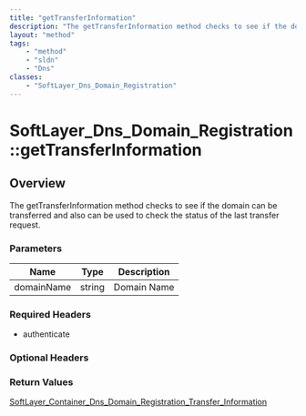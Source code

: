 ```yaml
---
title: "getTransferInformation"
description: "The getTransferInformation method checks to see if the domain can be transferred and also can be used to check the statu... "
layout: "method"
tags:
    - "method"
    - "sldn"
    - "Dns"
classes:
    - "SoftLayer_Dns_Domain_Registration"
---
```

# SoftLayer_Dns_Domain_Registration::getTransferInformation
## Overview 
The getTransferInformation method checks to see if the domain can be transferred and also can be used to check the status of the last transfer request. 

### Parameters 
|Name | Type | Description |
| --- | --- | --- |
|domainName| string| Domain Name|


### Required Headers
* authenticate

### Optional Headers

### Return Values
<a href='/reference/datatypes/SoftLayer_Container_Dns_Domain_Registration_Transfer_Information'>SoftLayer_Container_Dns_Domain_Registration_Transfer_Information </a>

